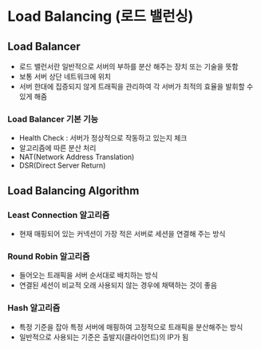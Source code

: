 # Load Balancing (로드 밸런싱)



## Load Balancer

- 로드 밸런서란 일반적으로 서버의 부하를 분산 해주는 장치 또는 기술을 뜻함 
- 보통 서버 상단 네트워크에 위치
- 서버 한대에 집증되지 않게 트래픽을 관리하여 각 서버가 최적의 효율을 발휘할 수 있게 해줌 



### Load Balancer 기본 기능

- Health Check : 서버가 정상적으로 작동하고 있는지 체크
- 알고리즘에 따른 분산 처리
- NAT(Network Address Translation)
- DSR(Direct Server Return)



## Load Balancing Algorithm

### Least Connection 알고리즘

- 현재 매핑되어 있는 커넥션이 가장 적은 서버로 세션을 연결해 주는 방식  



### Round Robin 알고리즘

- 들어오는 트래픽을 서버 순서대로 배치하는 방식
- 연결된 세션이 비교적 오래 사용되지 않는 경우에 채택하는 것이 좋음   



### Hash 알고리즘

- 특정 기준을 잡아 특정 서버에 매핑하여 고정적으로 트래픽을 분산해주는 방식
- 일반적으로 사용되는 기준은 출발지(클라이언트)의 IP가 됨  